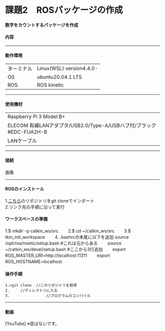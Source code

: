 # 課題2　ROSパッケージの作成
####  数字をカウントするパッケージを作成

#### 内容
	
------------------------


#### 動作環境
|||
|---|---|
|ターミナル|Linux(WSL) version4.4.0-|
|OS |ubuntu20.04.1 LTS|
|ROS|ROS kinetic|
-----------------------
	
#### 使用機材
||
|---|
|Raspberry Pi 3 Model B+ |
|ELECOM 有線LANアダプタ/USB2.0/Type-A/USBハブ付/ブラック #EDC-FUA2H-B|
|LANケーブル|
	
------------------------
		
#### 接続

画像
		
------------------------
#### ROSのインストール
1.[こちら](https://github.com/ryuichiueda/ros_setup_scripts_Ubuntu20.04_server)のリポジトリをgit cloneでインポート  
2.リンク先の手順に沿って実行

#### ワークスペースの準備
1.$ mkdir -p catkin_ws/src　　
2.$ cd ~/catkin_ws/src　　
3.$ tkin_init_workspace　　
4. .bashrcの末尾に以下を追加
	source /opt/ros/noetic/setup.bash          #これは元からある　　
	source ~/catkin_ws/devel/setup.bash         #ここから3行追加　　
	export ROS_MASTER_URI=http://localhost:11311　　
	export ROS_HOSTNAME=localhost　　
	
	


#### 操作手順
	1.>git clone  //このリポジトリを取得
	2.　　　//ディレクトリに入る
	3.　　　　　　　　　　//プログラムのコンパイル

	
		
------------------------

#### 動画
[YouTube]
※音はないです。
